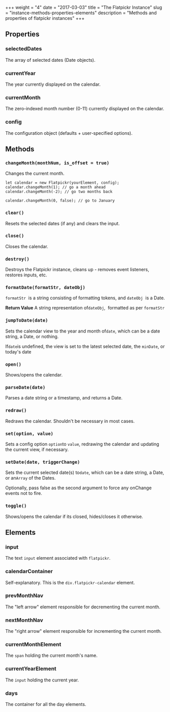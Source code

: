 +++
weight = "4"
date = "2017-03-03"
title = "The Flatpickr Instance"
slug = "instance-methods-properties-elements"
description = "Methods and properties of flatpickr instances"
+++

## Properties

### selectedDates
The array of selected dates (Date objects).

### currentYear
The year currently displayed on the calendar.

### currentMonth
The zero-indexed month number (0-11) currently displayed on the calendar.

### config
The configuration object (defaults + user-specified options).

## Methods

### `changeMonth(monthNum, is_offset = true)`

Changes the current month.

    let calendar = new Flatpickr(yourElement, config);
    calendar.changeMonth(1); // go a month ahead
    calendar.changeMonth(-2); // go two months back

    calendar.changeMonth(0, false); // go to January


### `clear()`
Resets the selected dates (if any) and clears the input.


### `close()`
Closes the calendar.


### `destroy()`

Destroys the Flatpickr instance, cleans up - removes event listeners, restores inputs, etc.

### `formatDate(formatStr, dateObj)`

`formatStr`  is a string consisting of formatting tokens, and `dateObj`  is a Date.

**Return Value**
A string representation of`dateObj`,  formatted as per `formatStr`


### `jumpToDate(date)`

Sets the calendar view to the year and month of`date`, which can be a date string, a Date, or nothing.

If`date`is undefined, the view is set to the latest selected date, the `minDate`, or today's date


### `open()`
Shows/opens the calendar.


### `parseDate(date)`
Parses a date string or a timestamp, and returns a Date.


### `redraw()`
Redraws the calendar. Shouldn't be necessary in most cases.

### `set(option, value)`

Sets a config option `option`to `value`, redrawing the calendar and updating the current view, if necessary.

### `setDate(date, triggerChange)`

Sets the current selected date(s) to`date`, which can be a date string, a Date, or an`Array` of the Dates.

Optionally, pass false as the second argument to force any onChange events not to fire.


### `toggle()`
Shows/opens the calendar if its closed, hides/closes it otherwise.



## Elements

### input
The text `input` element associated with `flatpickr`.

### calendarContainer

Self-explanatory. This is the `div.flatpickr-calendar` element.

### prevMonthNav
The "left arrow" element responsible for decrementing the current month.

### nextMonthNav
The "right arrow" element responsible for incrementing the current month.


### currentMonthElement
The `span` holding the current month's name.

### currentYearElement
The `input` holding the current year.


### days
The container for all the day elements. 
